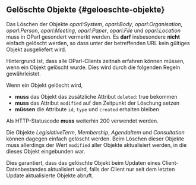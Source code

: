 ## Gelöschte Objekte {#geloeschte-objekte}

Das Löschen der Objekte _oparl:System_, _oparl:Body_, _oparl:Organisation_, _oparl:Person_, _oparl:Meeting_,
_oparl:Paper_, _oparl:File_ und _oparl:Location_ muss in OParl gesondert vermerkt werden.
Es **darf** insbesondere **nicht** einfach gelöscht werden, so dass unter der
betreffenden URL kein gültiges Objekt ausgeliefert wird.

Hintergrund ist, dass alle OParl-Clients zeitnah erfahren können müssen,
wenn ein Objekt gelöscht wurde. Dies wird durch die folgenden Regeln
gewährleistet.

Wenn ein Objekt gelöscht wird,

* **muss** das Objekt das zusätzliche Attribut `deleted`: true bekommen
* **muss** das Attribut `modified` auf den Zeitpunkt der Löschung setzen
* **müssen** die Attribute `id`, `type` und `created` erhalten bleiben

Als HTTP-Statuscode **muss** weiterhin 200 verwendet werden.

Die Objekte _LegislativeTerm_, _Membership_, _AgendaItem_ und _Consultation_ können dagegen einfach
gelöscht werden. Beim Löschen dieser Objekte muss allerdings der
Wert `modified` aller Objekte aktualisiert werden, in die dieses Objekt
eingebunden war.

Dies garantiert, dass das gelöschte Objekt beim Updaten eines Client-Datenbestandes
aktualisiert wird, falls der Client nur seit dem letzten Update aktualisierte Objekte abruft.
